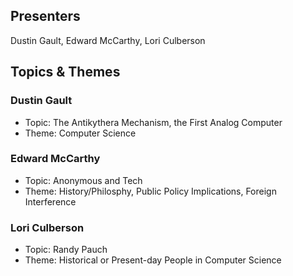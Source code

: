 ## Presenters

Dustin Gault, Edward McCarthy, Lori Culberson

## Topics & Themes

### Dustin Gault

* Topic: The Antikythera Mechanism, the First Analog Computer
* Theme: Computer Science

### Edward McCarthy

* Topic: Anonymous and Tech
* Theme: History/Philosphy, Public Policy Implications, Foreign Interference

### Lori Culberson

* Topic: Randy Pauch
* Theme: Historical or Present-day People in Computer Science
